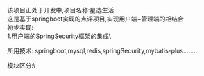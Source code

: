 该项目正处于开发中,项目名称:星选生活\
这是基于springboot实现的点评项目,实现用户端+管理端的相结合\
初步实现:\
1.用户端的SpringSecurity框架的集成\

所用技术:
springboot,mysql,redis,springSecurity,mybatis-plus........

模块区分:\
